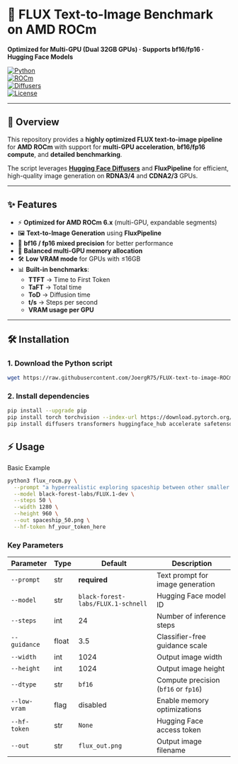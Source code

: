# 🚀 FLUX Text-to-Image Benchmark on AMD ROCm  
**Optimized for Multi-GPU (Dual 32GB GPUs) · Supports bf16/fp16 · Hugging Face Models**

[![Python](https://img.shields.io/badge/Python-3.10%2B-blue)](https://www.python.org/)  
[![ROCm](https://img.shields.io/badge/AMD-ROCm_6.x-red)](https://rocmdocs.amd.com/)  
[![Diffusers](https://img.shields.io/badge/HuggingFace-Diffusers-yellow)](https://huggingface.co/docs/diffusers)  
[![License](https://img.shields.io/badge/license-MIT-green)](LICENSE)

---

## 📌 Overview
This repository provides a **highly optimized FLUX text-to-image pipeline** for **AMD ROCm** with support for **multi-GPU acceleration**, **bf16/fp16 compute**, and **detailed benchmarking**.  

The script leverages **[Hugging Face Diffusers](https://huggingface.co/docs/diffusers)** and **FluxPipeline** for efficient, high-quality image generation on **RDNA3/4** and **CDNA2/3** GPUs.

---

## ✨ Features
- ⚡ **Optimized for AMD ROCm 6.x** (multi-GPU, expandable segments)
- 🖼️ **Text-to-Image Generation** using **FluxPipeline**
- 🧠 **bf16 / fp16 mixed precision** for better performance
- 🔀 **Balanced multi-GPU memory allocation**
- 🛠️ **Low VRAM mode** for GPUs with ≤16GB
- 📊 **Built-in benchmarks**:
  - **TTFT** → Time to First Token
  - **TaFT** → Total time
  - **ToD** → Diffusion time
  - **t/s** → Steps per second
  - **VRAM usage per GPU**

---

## 🛠️ Installation

### 1. Download the Python script
```bash
wget https://raw.githubusercontent.com/JoergR75/FLUX-text-to-image-ROCm/refs/heads/main/flux_rocm.py
```

### 2. Install dependencies
```bash
pip install --upgrade pip
pip install torch torchvision --index-url https://download.pytorch.org/whl/rocm6.0
pip install diffusers transformers huggingface_hub accelerate safetensors
```

## ⚡ Usage
Basic Example
```bash
python3 flux_rocm.py \
  --prompt "a hyperrealistic exploring spaceship between other smaller spaceships and a huge planet in space, cinematic" \
  --model black-forest-labs/FLUX.1-dev \
  --steps 50 \
  --width 1280 \
  --height 960 \
  --out spaceship_50.png \
  --hf-token hf_your_token_here
```

### **Key Parameters**

| Parameter     | Type   | Default                            | Description                         |
|--------------|--------|------------------------------------|-------------------------------------|
| `--prompt`   | str    | **required**                       | Text prompt for image generation   |
| `--model`    | str    | `black-forest-labs/FLUX.1-schnell` | Hugging Face model ID             |
| `--steps`    | int    | 24                                 | Number of inference steps         |
| `--guidance` | float  | 3.5                                | Classifier-free guidance scale    |
| `--width`    | int    | 1024                               | Output image width               |
| `--height`   | int    | 1024                               | Output image height              |
| `--dtype`    | str    | `bf16`                             | Compute precision (`bf16` or `fp16`) |
| `--low-vram` | flag   | disabled                           | Enable memory optimizations      |
| `--hf-token` | str    | `None`                             | Hugging Face access token        |
| `--out`      | str    | `flux_out.png`                     | Output image filename            |

